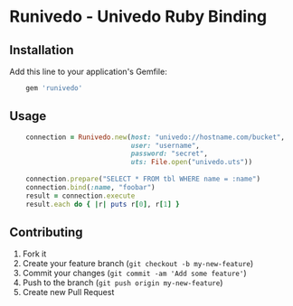 # Runivedo - Univedo Ruby Binding 

## Installation

Add this line to your application's Gemfile:

```ruby
    gem 'runivedo'
```

## Usage

```ruby
    connection = Runivedo.new(host: "univedo://hostname.com/bucket",
                              user: "username",
                              password: "secret",
                              uts: File.open("univedo.uts"))
    
    connection.prepare("SELECT * FROM tbl WHERE name = :name")
    connection.bind(:name, "foobar")
    result = connection.execute
    result.each do { |r| puts r[0], r[1] }
```

## Contributing

1. Fork it
2. Create your feature branch (`git checkout -b my-new-feature`)
3. Commit your changes (`git commit -am 'Add some feature'`)
4. Push to the branch (`git push origin my-new-feature`)
5. Create new Pull Request
